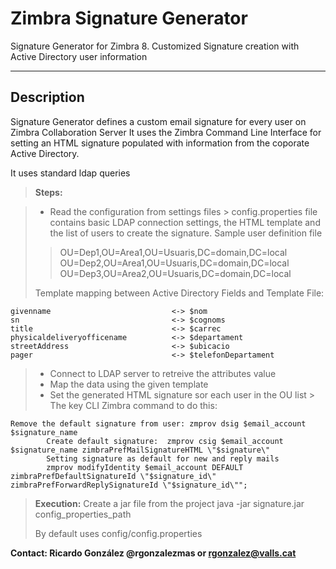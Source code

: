 Zimbra Signature Generator
=======================


 Signature Generator for Zimbra 8. 
 Customized Signature creation with Active Directory user information

----------


Description
-------------

Signature Generator defines a custom email signature for every user on Zimbra Collaboration Server
It uses the Zimbra Command Line Interface for setting an HTML signature populated with information from the coporate Active Directory.

It uses standard ldap queries

> **Steps:**

> - Read the  configuration from settings files
	> config.properties file contains basic LDAP connection settings, the HTML template and the list of users to create the signature. 
	Sample user definition file
> 
> > OU=Dep1,OU=Area1,OU=Usuaris,DC=domain,DC=local  	OU=Dep2,OU=Area1,OU=Usuaris,DC=domain,DC=local
> 	OU=Dep3,OU=Area2,OU=Usuaris,DC=domain,DC=local
> 
>   Template mapping between Active Directory Fields and    Template File:

    givenname                           <-> $nom
    sn                                  <-> $cognoms
    title                               <-> $carrec
    physicaldeliveryofficename          <-> $departament 
    streetAddress	                    <-> $ubicacio
    pager                               <-> $telefonDepartament

>   - Connect to LDAP server to retreive the attributes value
>   - Map the data using the given template
>   - Set the generated HTML signature sor each user in the OU list
	>   The key CLI Zimbra command to do this:
		

    Remove the default signature from user: zmprov dsig $email_account $signature_name
    		Create default signature:  zmprov csig $email_account $signature_name zimbraPrefMailSignatureHTML \"$signature\"
    		Setting signature as default for new and reply mails
    		zmprov modifyIdentity $email_account DEFAULT zimbraPrefDefaultSignatureId \"$signature_id\" zimbraPrefForwardReplySignatureId \"$signature_id\"";


> **Execution:**
> Create a jar file from the project
> java -jar signature.jar config_properties_path
> 
> By default uses config/config.properties

**Contact: Ricardo González @rgonzalezmas or rgonzalez@valls.cat**
